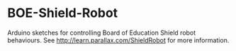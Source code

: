 BOE-Shield-Robot
================

Arduino sketches for controlling Board of Education Shield robot behaviours. See http://learn.parallax.com/ShieldRobot for more information.
